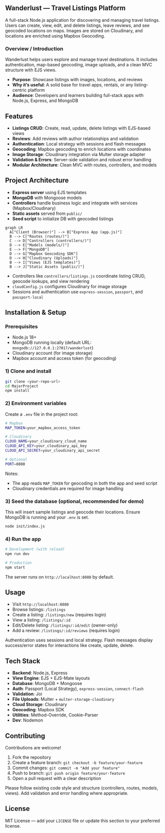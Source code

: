 ## Wanderlust — Travel Listings Platform

A full-stack Node.js application for discovering and managing travel listings. Users can create, view, edit, and delete listings, leave reviews, and see geocoded locations on maps. Images are stored on Cloudinary, and locations are enriched using Mapbox Geocoding.

### Overview / Introduction

Wanderlust helps users explore and manage travel destinations. It includes authentication, map-based geocoding, image uploads, and a clean MVC structure with EJS views.

- **Purpose**: Showcase listings with images, locations, and reviews
- **Why it’s useful**: A solid base for travel apps, rentals, or any listing-centric platform
- **Audience**: Developers and learners building full-stack apps with Node.js, Express, and MongoDB

## Features

- **Listings CRUD**: Create, read, update, delete listings with EJS-based views
- **Reviews**: Add reviews with author relationships and validation
- **Authentication**: Local strategy with sessions and flash messages
- **Geocoding**: Mapbox geocoding to enrich locations with coordinates
- **Image Storage**: Cloudinary integration via Multer storage adapter
- **Validation & Errors**: Server-side validation and robust error handling
- **Modular Architecture**: Clean MVC with routes, controllers, and models

## Project Architecture

- **Express server** using EJS templates
- **MongoDB** with Mongoose models
- **Controllers** handle business logic and integrate with services (Mapbox/Cloudinary)
- **Static assets** served from `public/`
- **Seed script** to initialize DB with geocoded listings

```mermaid
graph LR
  A["Client (Browser)"] --> B["Express App (app.js)"]
  B --> C["Routes (routes/)"]
  C --> D["Controllers (controllers/)"]
  D --> E["Models (models/)"]
  E --> F["MongoDB"]
  D --> G["Mapbox Geocoding SDK"]
  D --> H["Cloudinary (Uploads)"]
  B --> I["Views (EJS templates)"]
  B --> J["Static Assets (public/)"]
```

- Controllers like `controllers/listings.js` coordinate listing CRUD, geocode lookups, and view rendering
- `cloudConfig.js` configures Cloudinary for image storage
- Sessions and authentication use `express-session`, `passport`, and `passport-local`

## Installation & Setup

### Prerequisites

- Node.js 18+
- MongoDB running locally (default URL: `mongodb://127.0.0.1:27017/wanderlust`)
- Cloudinary account (for image storage)
- Mapbox account and access token (for geocoding)

### 1) Clone and install

```bash
git clone <your-repo-url>
cd MajorProject
npm install
```

### 2) Environment variables

Create a `.env` file in the project root:

```bash
# Mapbox
MAP_TOKEN=your_mapbox_access_token

# Cloudinary
CLOUD_NAME=your_cloudinary_cloud_name
CLOUD_API_KEY=your_cloudinary_api_key
CLOUD_API_SECRET=your_cloudinary_api_secret

# Optional
PORT=8080
```

Notes:

- The app reads `MAP_TOKEN` for geocoding in both the app and seed script
- Cloudinary credentials are required for image handling

### 3) Seed the database (optional, recommended for demo)

This will insert sample listings and geocode their locations. Ensure MongoDB is running and your `.env` is set.

```bash
node init/index.js
```

### 4) Run the app

```bash
# Development (with reload)
npm run dev

# Production
npm start
```

The server runs on `http://localhost:8080` by default.

## Usage

- Visit `http://localhost:8080`
- Browse listings: `/listings`
- Create a listing: `/listings/new` (requires login)
- View a listing: `/listings/:id`
- Edit/Delete listing: `/listings/:id/edit` (owner-only)
- Add a review: `/listings/:id/reviews` (requires login)

Authentication uses sessions and local strategy. Flash messages display success/error states for interactions like create, update, delete.

## Tech Stack

- **Backend**: Node.js, Express
- **View Engine**: EJS + EJS-Mate layouts
- **Database**: MongoDB + Mongoose
- **Auth**: Passport (Local Strategy), `express-session`, `connect-flash`
- **Validation**: Joi
- **File Uploads**: Multer + `multer-storage-cloudinary`
- **Cloud Storage**: Cloudinary
- **Geocoding**: Mapbox SDK
- **Utilities**: Method-Override, Cookie-Parser
- **Dev**: Nodemon

## Contributing

Contributions are welcome!

1. Fork the repository
2. Create a feature branch: `git checkout -b feature/your-feature`
3. Commit changes: `git commit -m "Add your feature"`
4. Push to branch: `git push origin feature/your-feature`
5. Open a pull request with a clear description

Please follow existing code style and structure (controllers, routes, models, views). Add validation and error handling where appropriate.

## License

MIT License — add your `LICENSE` file or update this section to your preferred license.


